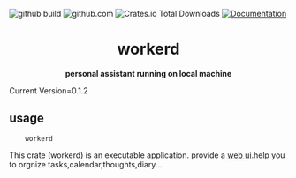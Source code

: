 
![github build](https://github.com/zhangjianshe/workerd/actions/workflows/build.yml/badge.svg)
![github.com](https://img.shields.io/github/license/zhangjianshe/workerd)
![Crates.io Total Downloads](https://img.shields.io/crates/d/workerd)
[![Documentation](https://docs.rs/workerd/badge.svg)](https://docs.rs/crate/workerd/latest)


<div align="center">
  <h1>workerd</h1>
  <p>
    <strong>personal assistant running on local machine</strong>
  </p>
</div>

Current Version=0.1.2

## usage

```shell
    workerd
```

This crate (workerd) is an executable application. provide a [web ui](http://localhost:1234).help you to orgnize tasks,calendar,thoughts,diary...
